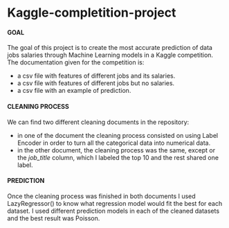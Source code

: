 # Kaggle-completition-project

#### GOAL
The goal of this project is to create the most accurate prediction of data jobs salaries through Machine Learning models in a Kaggle competition. The documentation given for the competition is:
+ a csv file with features of different jobs and its salaries.
+ a csv file with features of different jobs but no salaries.
+ a csv file with an example of prediction.

####  CLEANING PROCESS

We can find two different cleaning documents in the repository:
+ in one of the document the cleaning process consisted on using Label Encoder in order to turn all the categorical data into numerical data.
+ in the other document, the cleaning process was the same, except or the *job_title* column, which I labeled the top 10 and the rest shared one label.


#### PREDICTION

Once the cleaning process was finished in both documents I used LazyRegressor() to know what regression model would fit the best for each dataset. I used different prediction models in each of the cleaned datasets and the best result was Poisson.
